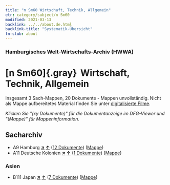 ```yaml
---
title: "n Sm60 Wirtschaft, Technik, Allgemein"
etr: category/subject/n Sm60
modified: 2021-03-13
backlink: ../../about.de.html
backlink-title: "Systematik-Übersicht"
fn-stub: about
---
```


### Hamburgisches Welt-Wirtschafts-Archiv (HWWA)
# [n Sm60]{.gray}&#8201; Wirtschaft, Technik, Allgemein&#160; 




Insgesamt 3 Sach-Mappen, 20 Dokumente - Mappen unvollständig.
Nicht als Mappe aufbereitetes Material finden Sie unter [digitalisierte Filme](/film/h1_sh).

_Klicken Sie "(xy Dokumente)" für die Dokumentanzeige im DFG-Viewer und "(Mappe)" für Mappeninformation._

## Sacharchiv



- A9 Hamburg [**&nearr;**](../../../geo/i/140905/about.de.html "Hamburg (alle Mappen)") [**&uarr;**](../../../geo/about.de.html#A9 "Ländersystematik") (<a href="https://pm20.zbw.eu/dfgview/sh/140905,145862" title="über: Hamburg : Wirtschaft, Technik, Allgemein" target="_blank">12 Dokumente</a>) ([Mappe](http://purl.org/pressemappe20/folder/sh/140905,145862))
- A11 Deutsche Kolonien [**&nearr;**](../../../geo/i/140960/about.de.html "Deutsche Kolonien (alle Mappen)") [**&uarr;**](../../../geo/about.de.html#A11 "Ländersystematik") (<a href="https://pm20.zbw.eu/dfgview/sh/140960,145862" title="über: Deutsche Kolonien : Wirtschaft, Technik, Allgemein" target="_blank">1 Dokumente</a>) ([Mappe](http://purl.org/pressemappe20/folder/sh/140960,145862))

### Asien

- B111 Japan [**&nearr;**](../../../geo/i/141272/about.de.html "Japan (alle Mappen)") [**&uarr;**](../../../geo/about.de.html#B111 "Ländersystematik") (<a href="https://pm20.zbw.eu/dfgview/sh/141272,145862" title="über: Japan : Wirtschaft, Technik, Allgemein" target="_blank">7 Dokumente</a>) ([Mappe](http://purl.org/pressemappe20/folder/sh/141272,145862))


